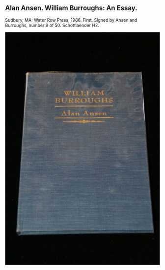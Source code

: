 ## Alan Ansen. William Burroughs: An Essay.

Sudbury, MA: Water Row Press, 1986. First. Signed by Ansen and Burroughs, number 9 of 50. Schottlaender H2.

![William Burroughs: An Essay](../assets/images/william-burroughs-an-essay-1.jpg)
